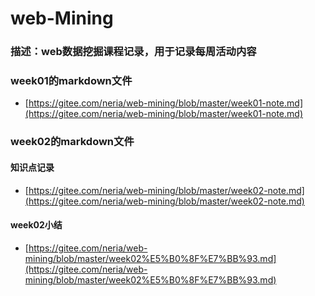 # web-Mining
### 描述：web数据挖掘课程记录，用于记录每周活动内容
### week01的markdown文件
- [https://gitee.com/neria/web-mining/blob/master/week01-note.md](https://gitee.com/neria/web-mining/blob/master/week01-note.md)

### week02的markdown文件
#### 知识点记录
- [https://gitee.com/neria/web-mining/blob/master/week02-note.md](https://gitee.com/neria/web-mining/blob/master/week02-note.md)
#### week02小结
- [https://gitee.com/neria/web-mining/blob/master/week02%E5%B0%8F%E7%BB%93.md](https://gitee.com/neria/web-mining/blob/master/week02%E5%B0%8F%E7%BB%93.md)
